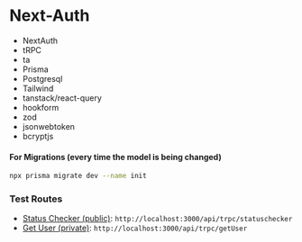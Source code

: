 # Next-Auth

- NextAuth
- tRPC
- ta
- Prisma
- Postgresql
- Tailwind
- tanstack/react-query
- hookform
- zod
- jsonwebtoken
- bcryptjs

#### For Migrations (every time the model is being changed)

```bash
npx prisma migrate dev --name init
```

### Test Routes

- [Status Checker (public)](http://localhost:3000/api/trpc/statuschecker): `http://localhost:3000/api/trpc/statuschecker`
- [Get User (private)](http://localhost:3000/api/trpc/getUser): `http://localhost:3000/api/trpc/getUser`
